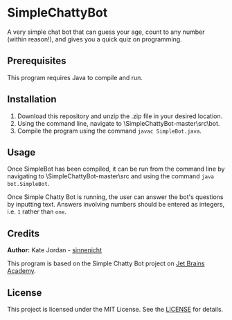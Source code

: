 # SimpleChattyBot
 
A very simple chat bot that can guess your age, count to any number (within reason!), and gives you a quick quiz on programming.

Prerequisites
-------------

This program requires Java to compile and run.

Installation
------------

1. Download this repository and unzip the .zip file in your desired location.
2. Using the command line, navigate to \SimpleChattyBot-master\src\bot.
3. Compile the program using the command `javac SimpleBot.java`.

Usage
-----

Once SimpleBot has been compiled, it can be run from the command line by navigating to \SimpleChattyBot-master\src and using the command `java bot.SimpleBot`.

Once Simple Chatty Bot is running, the user can answer the bot's questions by inputting text. Answers involving numbers should be entered as integers, i.e. `1` rather than `one`.

Credits
-------

**Author:** Kate Jordan - [sinnenicht](https://github.com/sinnenicht/)

This program is based on the Simple Chatty Bot project on [Jet Brains Academy](https://hyperskill.org/projects/31?goal=7).

License
-------
This project is licensed under the MIT License. See the [LICENSE](https://github.com/sinnenicht/SimpleChattyBot/blob/master/LICENSE) for details.
